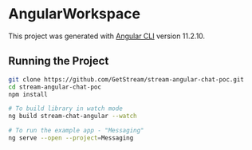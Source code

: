 # AngularWorkspace

This project was generated with [Angular CLI](https://github.com/angular/angular-cli) version 11.2.10.

## Running the Project

```sh
git clone https://github.com/GetStream/stream-angular-chat-poc.git
cd stream-angular-chat-poc
npm install

# To build library in watch mode
ng build stream-chat-angular --watch

# To run the example app - "Messaging"
ng serve --open --project=Messaging
```